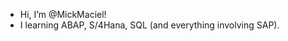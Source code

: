 -  Hi, I’m @MickMaciel!
-  I learning ABAP, S/4Hana, SQL (and everything involving SAP).



<!---
MickMaciel/MickMaciel is a ✨ special ✨ repository because its `README.md` (this file) appears on your GitHub profile.
You can click the Preview link to take a look at your changes.
--->
